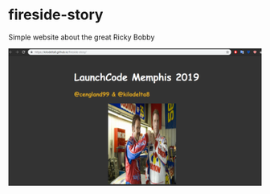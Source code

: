 # fireside-story

Simple website about the great Ricky Bobby

![screenshot](https://github.com/kilodelta8/fireside-story/blob/master/Capture.PNG)
